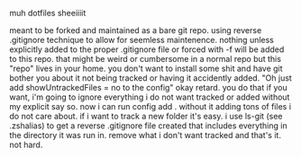 muh dotfiles sheeiiiit

meant to be forked and maintained as a bare git repo. using reverse .gitignore technique to allow for seemless maintenence. nothing unless explicitly added to the proper .gitignore file or forced with -f will be added to this repo. that might be weird or cumbersome in a normal repo but this "repo" lives in your home. you don't want to install some shit and have git bother you about it not being tracked or having it accidently added. "Oh just add showUntrackedFiles = no to the config" okay retard. you do that if you want, i'm going to ignore everything i do not want tracked or added without my explicit say so. now i can run config add . without it adding tons of files i do not care about. if i want to track a new folder it's easy. i use ls-git (see .zshalias) to get a reverse .gitignore file created that includes everything in the directory it was run in. remove what i don't want tracked and that's it. not hard.
